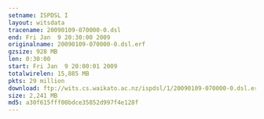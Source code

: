 ```yaml
---
setname: ISPDSL I
layout: witsdata
tracename: 20090109-070000-0.dsl
end: Fri Jan  9 20:30:00 2009
originalname: 20090109-070000-0.dsl.erf
gzsize: 928 MB
len: 0:30:00
start: Fri Jan  9 20:00:01 2009
totalwirelen: 15,885 MB
pkts: 29 million
download: ftp://wits.cs.waikato.ac.nz/ispdsl/1/20090109-070000-0.dsl.erf.gz
size: 2,241 MB
md5: a30f615fff00bdce35852d997f4e128f
---
```


